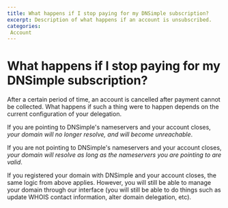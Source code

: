 ```yaml
---
title: What happens if I stop paying for my DNSimple subscription?
excerpt: Description of what happens if an account is unsubscribed. 
categories:
 Account
---
```


# What happens if I stop paying for my DNSimple subscription?

After a certain period of time, an account is cancelled after payment cannot be collected. What happens if such a thing were to happen depends on the current configuration of your delegation. 

If you are pointing to DNSimple's nameservers and your account closes, *your domain will no longer resolve, and will become unreachable*. 

If you are not pointing to DNSimple's nameservers and your account closes, *your domain will resolve as long as the nameservers you are pointing to are valid*. 

If you registered your domain with DNSimple and your account closes, the same logic from above applies. However, you will still be able to manage your domain through our interface (you will still be able to do things such as update WHOIS contact information, alter domain delegation, etc).

